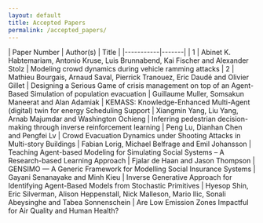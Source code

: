 ```yaml
---
layout: default
title: Accepted Papers
permalink: /accepted_papers/
---
```


| Paper Number | Author(s) | Title |
|-----------|-------|
| 1 |	Abinet K. Habtemariam, Antonio Kruse, Luis Brunnabend, Kai Fischer and Alexander Stolz	|	Modeling crowd dynamics during vehicle ramming attacks
| 2 |	Mathieu Bourgais, Arnaud Saval, Pierrick Tranouez, Eric Daudé and Olivier Gillet	|	Designing a Serious Game of crisis management on top of an Agent-Based Simulation of population evacuation
|	Guillaume Muller, Somsakun Maneerat and Alan Adamiak	|	KEMASS: Knowledge-Enhanced Multi-Agent (digital) twin for energy Scheduling Support
|	Xiangmin Yang, Liu Yang, Arnab Majumdar and Washington Ochieng	|	Inferring pedestrian decision-making through inverse reinforcement learning
|	Peng Lu, Dianhan Chen and Pengfei Lv	|	Crowd Evacuation Dynamics under Shooting Attacks in Multi-story Buildings
|	Fabian Lorig, Michael Belfrage and Emil Johansson	|	Teaching Agent-based Modeling for Simulating Social Systems – A Research-based Learning Approach
|	Fjalar de Haan and Jason Thompson	|	GENSIMO — A Generic Framework for Modelling Social Insurance Systems
|	Gayani Senanayake and Minh Kieu	|	Inverse Generative Approach for Identifying Agent-Based Models from Stochastic Primitives
|	Hyesop Shin, Eric Silverman, Alison Heppenstall, Nick Malleson, Mario Ilic, Sonali Abeysinghe and Tabea Sonnenschein	|	Are Low Emission Zones Impactful for Air Quality and Human Health?

